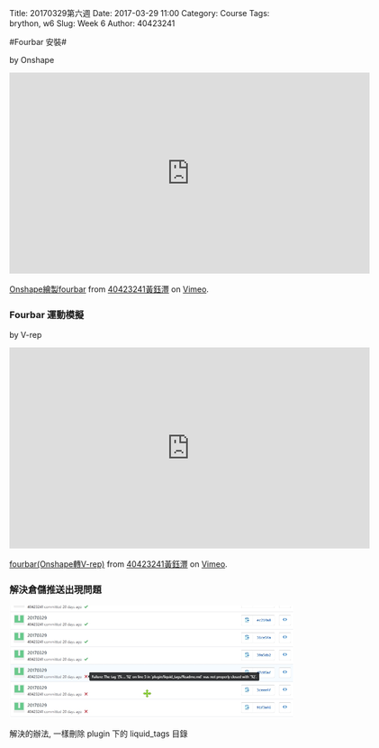Title: 20170329第六週
Date: 2017-03-29 11:00
Category: Course
Tags: brython, w6
Slug: Week 6
Author: 40423241

#Fourbar 安裝#
</p>by Onshape</p>
<iframe src="https://player.vimeo.com/video/212924650" width="640" height="357" frameborder="0" webkitallowfullscreen mozallowfullscreen allowfullscreen></iframe>
<p><a href="https://vimeo.com/212924650">Onshape繪製fourbar</a> from <a href="https://vimeo.com/user63213368">40423241黃鈺灃</a> on <a href="https://vimeo.com">Vimeo</a>.</p>

<h3>Fourbar 運動模擬</h3>
</p>by V-rep</p>
<iframe src="https://player.vimeo.com/video/212925557" width="640" height="357" frameborder="0" webkitallowfullscreen mozallowfullscreen allowfullscreen></iframe>
<p><a href="https://vimeo.com/212925557">fourbar(Onshape轉V-rep)</a> from <a href="https://vimeo.com/user63213368">40423241黃鈺灃</a> on <a href="https://vimeo.com">Vimeo</a>.</p>

<h3>解決倉儲推送出現問題</h3>
<p><img src="../data/1492441492703.jpg" width="800" />
<p>解決的辦法, 一樣刪除 plugin 下的 liquid_tags 目錄</p>
